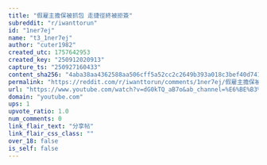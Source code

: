 ```yaml
---
title: "假雇主擔保被抓包 走捷徑終被拒簽"
subreddit: "r/iwanttorun"
id: "1ner7ej"
name: "t3_1ner7ej"
author: "cuter1982"
created_utc: 1757642953
created_key: "250912020913"
capture_ts: "250927160433"
content_sha256: "4aba38aa4362588aa506cff5a52cc2c2649b393a018c3bef40d741d64fc4b3a2"
permalink: "https://reddit.com/r/iwanttorun/comments/1ner7ej/假雇主擔保被抓包_走捷徑終被拒簽/"
url: "https://www.youtube.com/watch?v=dG0kTQ_aB7o&ab_channel=%E6%BE%B3%E6%B4%B2%E8%A6%96%E8%A7%92"
domain: "youtube.com"
ups: 1
upvote_ratio: 1.0
num_comments: 0
link_flair_text: "分享帖"
link_flair_css_class: ""
over_18: false
is_self: false
---
```


